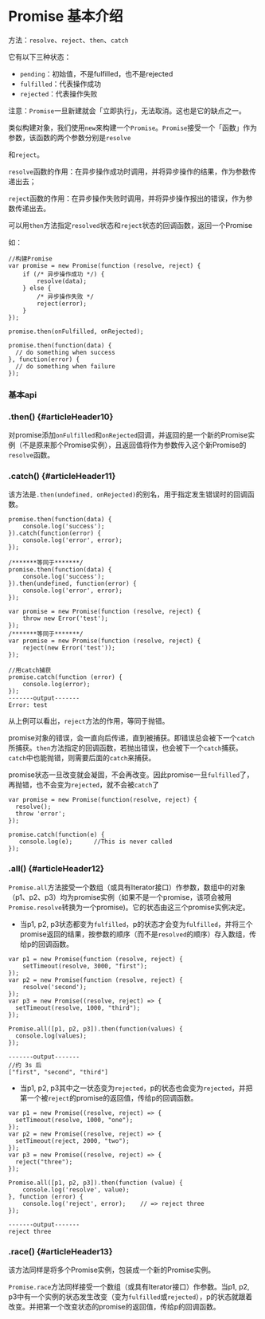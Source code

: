 # Promise 基本介绍

方法：`resolve`、`reject`、`then`、`catch`

它有以下三种状态：

* `pending`：初始值，不是fulfilled，也不是rejected
* `fulfilled`：代表操作成功
* `rejected`：代表操作失败

注意：`Promise`一旦新建就会「立即执行」，无法取消。这也是它的缺点之一。

类似构建对象，我们使用`new`来构建一个`Promise`。`Promise`接受一个「函数」作为参数，该函数的两个参数分别是`resolve`

和`reject`。

`resolve`函数的作用：在异步操作成功时调用，并将异步操作的结果，作为参数传递出去；

`reject`函数的作用：在异步操作失败时调用，并将异步操作报出的错误，作为参数传递出去。

可以用`then`方法指定`resolved`状态和`reject`状态的回调函数，返回一个Promise

如：

```
//构建Promise
var promise = new Promise(function (resolve, reject) {
    if (/* 异步操作成功 */) {
        resolve(data);
    } else {
        /* 异步操作失败 */
        reject(error);
    }
});
```

```
promise.then(onFulfilled, onRejected);

promise.then(function(data) {
  // do something when success
}, function(error) {
  // do something when failure
});
```

### 基本api

### .then\(\) {#articleHeader10}

对promise添加`onFulfilled`和`onRejected`回调，并返回的是一个新的Promise实例（不是原来那个Promise实例），且返回值将作为参数传入这个新Promise的`resolve`函数。

### .catch\(\) {#articleHeader11}

该方法是`.then(undefined, onRejected)`的别名，用于指定发生错误时的回调函数。

```
promise.then(function(data) {
    console.log('success');
}).catch(function(error) {
    console.log('error', error);
});

/*******等同于*******/
promise.then(function(data) {
    console.log('success');
}).then(undefined, function(error) {
    console.log('error', error);
});
```

```
var promise = new Promise(function (resolve, reject) {
    throw new Error('test');
});
/*******等同于*******/
var promise = new Promise(function (resolve, reject) {
    reject(new Error('test'));
});

//用catch捕获
promise.catch(function (error) {
    console.log(error);
});
-------output-------
Error: test
```

从上例可以看出，`reject`方法的作用，等同于抛错。

promise对象的错误，会一直向后传递，直到被捕获。即错误总会被下一个`catch`所捕获。`then`方法指定的回调函数，若抛出错误，也会被下一个`catch`捕获。`catch`中也能抛错，则需要后面的`catch`来捕获。

promise状态一旦改变就会凝固，不会再改变。因此promise一旦`fulfilled`了，再抛错，也不会变为`rejected`，就不会被`catch`了

```
var promise = new Promise(function(resolve, reject) {
  resolve();
  throw 'error';
});

promise.catch(function(e) {
   console.log(e);      //This is never called
});
```

### .all\(\) {#articleHeader12}

`Promise.all`方法接受一个数组（或具有Iterator接口）作参数，数组中的对象（p1、p2、p3）均为promise实例（如果不是一个promise，该项会被用`Promise.resolve`转换为一个promise\)。它的状态由这三个promise实例决定。

* 当p1, p2, p3状态都变为`fulfilled`，p的状态才会变为`fulfilled`，并将三个promise返回的结果，按参数的顺序（而不是`resolved`的顺序）存入数组，传给p的回调函数。

```
var p1 = new Promise(function (resolve, reject) {
    setTimeout(resolve, 3000, "first");
});
var p2 = new Promise(function (resolve, reject) {
    resolve('second');
});
var p3 = new Promise((resolve, reject) => {
  setTimeout(resolve, 1000, "third");
}); 

Promise.all([p1, p2, p3]).then(function(values) { 
  console.log(values); 
});

-------output-------
//约 3s 后
["first", "second", "third"]
```

* 当p1, p2, p3其中之一状态变为`rejected`，p的状态也会变为`rejected`，并把第一个被`reject`的promise的返回值，传给p的回调函数。

```
var p1 = new Promise((resolve, reject) => { 
  setTimeout(resolve, 1000, "one"); 
}); 
var p2 = new Promise((resolve, reject) => { 
  setTimeout(reject, 2000, "two"); 
});
var p3 = new Promise((resolve, reject) => {
  reject("three");
});

Promise.all([p1, p2, p3]).then(function (value) {
    console.log('resolve', value);
}, function (error) {
    console.log('reject', error);    // => reject three
});

-------output-------
reject three
```

### .race\(\) {#articleHeader13}

该方法同样是将多个Promise实例，包装成一个新的Promise实例。

`Promise.race`方法同样接受一个数组（或具有Iterator接口）作参数。当p1, p2, p3中有一个实例的状态发生改变（变为`fulfilled`或`rejected`），p的状态就跟着改变。并把第一个改变状态的promise的返回值，传给p的回调函数。

